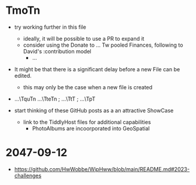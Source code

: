 # TmoTn
* try working further in this file
  * ideally, it will be possible to use a PR to expand it
  * consider using the Donate to ... Tw pooled Finances, following to David's :contribution model
    * ...

* It might be that there is a significant delay before a new File can be edited.
  * this may only be the case when a new file is created

* ...\TquTn ...\TteTn ; ...\TtT ; ...\TpT

* start thinking of these GitHub posts as a an attractive ShowCase
  * link to the TiddlyHost files for additional capabilities
    * PhotoAlbums are incoorporated into GeoSpatial

# 2047-09-12
* https://github.com/HwWobbe/WipHww/blob/main/README.md#2023-challenges
